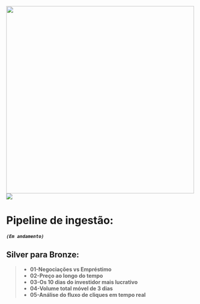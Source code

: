 <img width = '500' src="https://databricks.com/wp-content/uploads/2021/06/db-pride-logo.svg" style="float: left: margin: 30px"/>        <img src="https://files.training.databricks.com/images/Apache-Spark-Logo_TM_200px.png" style="float: left: margin: 10px"/>


# Pipeline de ingestão: 


***`(Em andamento)`***


##  **Silver para Bronze:**

>  * **01-Negociações vs Empréstimo**
>  * **02-Preço ao longo do tempo**
>  * **03-Os 10 dias do investidor mais lucrativo**
>  * **04-Volume total móvel de 3 dias**
>  * **05-Análise do fluxo de cliques em tempo real**